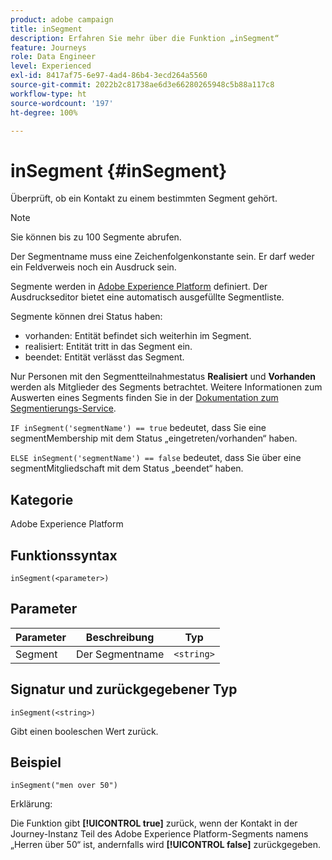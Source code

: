 ```yaml
---
product: adobe campaign
title: inSegment
description: Erfahren Sie mehr über die Funktion „inSegment“
feature: Journeys
role: Data Engineer
level: Experienced
exl-id: 8417af75-6e97-4ad4-86b4-3ecd264a5560
source-git-commit: 2022b2c81738ae6d3e66280265948c5b88a117c8
workflow-type: ht
source-wordcount: '197'
ht-degree: 100%

---
```


# inSegment {#inSegment}

Überprüft, ob ein Kontakt zu einem bestimmten Segment gehört.

>[!NOTE]
>
>Sie können bis zu 100 Segmente abrufen.

Der Segmentname muss eine Zeichenfolgenkonstante sein. Er darf weder ein Feldverweis noch ein Ausdruck sein.

Segmente werden in [Adobe Experience Platform](https://platform.adobe.com/segment/overview) definiert. Der Ausdruckseditor bietet eine automatisch ausgefüllte Segmentliste.

Segmente können drei Status haben:

* vorhanden: Entität befindet sich weiterhin im Segment.
* realisiert: Entität tritt in das Segment ein.
* beendet: Entität verlässt das Segment.

Nur Personen mit den Segmentteilnahmestatus **Realisiert** und **Vorhanden** werden als Mitglieder des Segments betrachtet. Weitere Informationen zum Auswerten eines Segments finden Sie in der [Dokumentation zum Segmentierungs-Service](https://experienceleague.adobe.com/docs/experience-platform/segmentation/tutorials/evaluate-a-segment.html?lang=de#interpret-segment-results).

`IF inSegment('segmentName') == true` bedeutet, dass Sie eine segmentMembership mit dem Status „eingetreten/vorhanden“ haben. 

`ELSE inSegment('segmentName') == false` bedeutet, dass Sie über eine segmentMitgliedschaft mit dem Status „beendet“ haben.

## Kategorie

Adobe Experience Platform

## Funktionssyntax

`inSegment(<parameter>)`

## Parameter

| Parameter | Beschreibung | Typ |
|--- |--- |--- |
| Segment | Der Segmentname | `<string>` |

## Signatur und zurückgegebener Typ

`inSegment(<string>)`

Gibt einen booleschen Wert zurück.

## Beispiel

`inSegment("men over 50")`

Erklärung:

Die Funktion gibt **[!UICONTROL true]** zurück, wenn der Kontakt in der Journey-Instanz Teil des Adobe Experience Platform-Segments namens „Herren über 50“ ist, andernfalls wird **[!UICONTROL false]** zurückgegeben.
